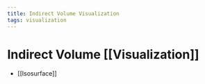 ```yaml
---
title: Indirect Volume Visualization
tags: visualization
---
```


# Indirect Volume [[Visualization]]
- [[Isosurface]]
















































